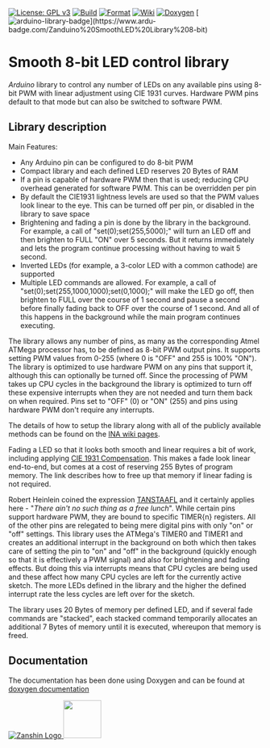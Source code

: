[![License: GPL v3](https://zanduino.github.io/Badges/GPLv3-blue.svg)](https://www.gnu.org/licenses/gpl-3.0) [![Build](https://github.com/Zanduino/SmoothLED_8bit/workflows/Build/badge.svg)](https://github.com/Zanduino/SmoothLED8_bit/actions?query=workflow%3ABuild) [![Format](https://github.com/Zanduino/SmoothLED_8bit/workflows/Format/badge.svg)](https://github.com/Zanduino/SmoothLED_8bit/actions?query=workflow%3AFormat) [![Wiki](https://zanduino.github.io/Badges/Documentation-Badge.svg)](https://github.com/Zanduino/SmoothLED_8bit/wiki) [![Doxygen](https://github.com/Zanduino/SmoothLED_8bit/workflows/Doxygen/badge.svg)](https://Zanduino.github.io/SmoothLED_8bit/html/index.html) [![arduino-library-badge](https://www.ardu-badge.com/badge/Zanduino%20SmoothLED%20Library%208-bit.svg?)](https://www.ardu-badge.com/Zanduino%20SmoothLED%20Library%208-bit)
# Smooth 8-bit LED control library

_Arduino_ library to control any number of LEDs on any available pins using 8-bit PWM with linear adjustment using CIE 1931 curves. Hardware PWM pins default to that mode but can also be switched to software PWM.

## Library description
Main Features:
- Any Arduino pin can be configured to do 8-bit PWM
- Compact library and each defined LED reserves 20 Bytes of RAM
- If a pin is capable of hardware PWM then that is used; reducing CPU overhead generated for software PWM. This can be overridden per pin
- By default the CIE1931 lightness levels are used so that the PWM values look linear to the eye. This can be turned off per pin, or disabled in the library to save space
- Brightening and fading a pin is done by the library in the background. For example, a call of "set(0);set(255,5000);" will turn an LED off and then brighten to FULL "ON" over 5 seconds. But it returns immediately and lets the program continue processing without having to wait 5 second.
- Inverted LEDs (for example, a 3-color LED with a common cathode) are supported
- Multiple LED commands are allowed. For example, a call of "set(0);set(255,1000,1000);set(0,1000);" will make the LED go off, then brighten to FULL over the course of 1 second and pause a second before finally fading back to OFF over the course of 1 second. And all of this happens in the background while the main program continues executing.

The library allows any number of pins, as many as the corresponding Atmel ATMega processor has, to be defined as 8-bit PWM output pins. It supports setting PWM values from 0-255 (where 0 is "OFF" and 255 is 100% "ON"). The library is optimized to use hardware PWM on any pins that support it, although this can optionally be turned off. Since the processing of PWM takes up CPU cycles in the background the library is optimized to turn off these expensive interrupts when they are not needed and turn them back on when required. Pins set to "OFF" (0) or "ON" (255) and pins using hardware PWM don't require any interrupts.

The details of how to setup the library along with all of the publicly available methods can be found on the [INA wiki pages](https://github.com/Zanduino/SmoothLED_8bit/wiki).

Fading a LED so that it looks both smooth and linear requires a bit of work, including applying [CIE 1931 Compensation](https://github.com/Zanduino/SmoothLED_8bit/wiki/CIE1931-Compensation). This makes a fade look linear end-to-end, but comes at a cost of reserving 255 Bytes of program memory. The link describes how to free up that memory if linear fading is not required.

Robert Heinlein coined the expression [TANSTAAFL](https://en.wikipedia.org/wiki/There_ain%27t_no_such_thing_as_a_free_lunch) and it certainly applies here - "_There ain't no such thing as a free lunch_". While certain pins support hardware PWM, they are bound to specific TIMER{n} registers. All of the other pins are relegated to being mere digital pins with only "on" or "off" settings.  This library uses the ATMega's TIMER0 and TIMER1 and creates an additional interrupt in the background on both which then takes care of setting the pin to "on" and "off" in the background (quickly enough so that it is effectively a PWM signal) and also for brightening and fading effects. But doing this via interrupts means that CPU cycles are being used and these affect how many CPU cycles are left for the currently active sketch. The more LEDs defined in the library and the higher the defined interrupt rate the less cycles are left over for the sketch.

The library uses 20 Bytes of memory per defined LED, and if several fade commands are "stacked", each stacked command temporarily allocates an additional 7 Bytes of memory until it is executed, whereupon that memory is freed.

## Documentation
The documentation has been done using Doxygen and can be found at [doxygen documentation](https://Zanduino.github.io/SmoothLED_8bit/html/index.html)

[![Zanshin Logo](https://zanduino.github.io/Images/zanshinkanjitiny.gif) <img src="https://zanduino.github.io/Images/zanshintext.gif" width="75"/>](https://zanduino.github.io)

